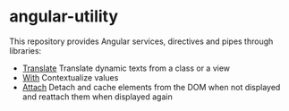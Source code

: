 # angular-utility

This repository provides Angular services, directives and pipes through libraries:
- [Translate](./projects/translate/README.md) Translate dynamic texts from a class or a view
- [With](./projects/with/README.md) Contextualize values
- [Attach](./projects/attach/README.md) Detach and cache elements from the DOM when not displayed and reattach them when displayed again
